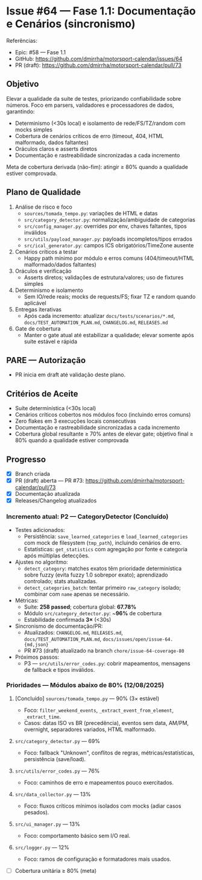 # Issue #64 — Fase 1.1: Documentação e Cenários (sincronismo)

Referências:
- Epic: #58 — Fase 1.1
- GitHub: https://github.com/dmirrha/motorsport-calendar/issues/64
 - PR (draft): https://github.com/dmirrha/motorsport-calendar/pull/73

## Objetivo
Elevar a qualidade da suíte de testes, priorizando confiabilidade sobre números. Foco em parsers, validadores e processadores de dados, garantindo:
- Determinismo (<30s local) e isolamento de rede/FS/TZ/random com mocks simples
- Cobertura de cenários críticos de erro (timeout, 404, HTML malformado, dados faltantes)
- Oráculos claros e asserts diretos
- Documentação e rastreabilidade sincronizadas a cada incremento

Meta de cobertura derivada (não-fim): atingir ≥ 80% quando a qualidade estiver comprovada.

## Plano de Qualidade
1. Análise de risco e foco
   - `sources/tomada_tempo.py`: variações de HTML e datas
   - `src/category_detector.py`: normalização/ambiguidade de categorias
   - `src/config_manager.py`: overrides por env, chaves faltantes, tipos inválidos
   - `src/utils/payload_manager.py`: payloads incompletos/tipos errados
   - `src/ical_generator.py`: campos ICS obrigatórios/TimeZone ausente
2. Cenários críticos a testar
   - Happy path mínimo por módulo e erros comuns (404/timeout/HTML malformado/dados faltantes)
3. Oráculos e verificação
   - Asserts diretos; validações de estrutura/valores; uso de fixtures simples
4. Determinismo e isolamento
   - Sem IO/rede reais; mocks de requests/FS; fixar TZ e random quando aplicável
5. Entregas iterativas
   - Após cada incremento: atualizar `docs/tests/scenarios/*.md`, `docs/TEST_AUTOMATION_PLAN.md`, `CHANGELOG.md`, `RELEASES.md`
6. Gate de cobertura
   - Manter o gate atual até estabilizar a qualidade; elevar somente após suíte estável e rápida

## PARE — Autorização
- PR inicia em draft até validação deste plano.
 
## Critérios de Aceite
- Suíte determinística (<30s local)
- Cenários críticos cobertos nos módulos foco (incluindo erros comuns)
- Zero flakes em 3 execuções locais consecutivas
- Documentação e rastreabilidade sincronizadas a cada incremento
- Cobertura global resultante ≥ 70% antes de elevar gate; objetivo final ≥ 80% quando a qualidade estiver comprovada

## Progresso
- [x] Branch criada
- [x] PR (draft) aberta — PR #73: https://github.com/dmirrha/motorsport-calendar/pull/73
- [x] Documentação atualizada
 - [x] Releases/Changelog atualizados

### Incremento atual: P2 — CategoryDetector (Concluído)

- Testes adicionados:
  - Persistência: `save_learned_categories` e `load_learned_categories` com mock de filesystem (`tmp_path`), incluindo cenários de erro.
  - Estatísticas: `get_statistics` com agregação por fonte e categoria após múltiplas detecções.
- Ajustes no algoritmo:
  - `detect_category`: matches exatos têm prioridade determinística sobre fuzzy (evita fuzzy 1.0 sobrepor exato); aprendizado controlado; stats atualizadas.
  - `detect_categories_batch`: tentar primeiro `raw_category` isolado; combinar com `name` apenas se necessário.
- Métricas:
  - Suíte: **258 passed**; cobertura global: **67.78%**
  - Módulo `src/category_detector.py`: ~**96%** de cobertura
  - Estabilidade confirmada **3×** (<30s)
- Sincronismo de documentação/PR:
  - Atualizados: `CHANGELOG.md`, `RELEASES.md`, `docs/TEST_AUTOMATION_PLAN.md`, `docs/issues/open/issue-64.{md,json}`
  - PR #73 (draft) atualizado na branch `chore/issue-64-coverage-80`
- Próximos passos:
  - P3 — `src/utils/error_codes.py`: cobrir mapeamentos, mensagens de fallback e tipos inválidos.

### Prioridades — Módulos abaixo de 80% (12/08/2025)

1) [Concluído] `sources/tomada_tempo.py` — 90% (3× estável)
   - Foco: `filter_weekend_events`, `_extract_event_from_element`, `_extract_time`.
   - Casos: datas ISO vs BR (precedência), eventos sem data, AM/PM, overnight, separadores variados, HTML malformado.

2) `src/category_detector.py` — 69%
   - Foco: fallback "Unknown", conflitos de regras, métricas/estatísticas, persistência (save/load).

3) `src/utils/error_codes.py` — 76%
   - Foco: caminhos de erro e mapeamentos pouco exercitados.

4) `src/data_collector.py` — 13%
   - Foco: fluxos críticos mínimos isolados com mocks (adiar casos pesados).

5) `src/ui_manager.py` — 13%
   - Foco: comportamento básico sem I/O real.

6) `src/logger.py` — 12%
   - Foco: ramos de configuração e formatadores mais usados.

 - [ ] Cobertura unitária ≥ 80% (meta)
